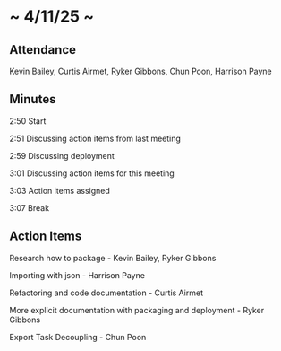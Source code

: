 # ~ 4/11/25 ~

## Attendance

Kevin Bailey, Curtis Airmet, Ryker Gibbons, Chun Poon, Harrison Payne

## Minutes

2:50 Start

2:51 Discussing action items from last meeting

2:59 Discussing deployment

3:01 Discussing action items for this meeting

3:03 Action items assigned

3:07 Break

## Action Items

Research how to package - Kevin Bailey, Ryker Gibbons

Importing with json - Harrison Payne

Refactoring and code documentation - Curtis Airmet

More explicit documentation with packaging and deployment - Ryker Gibbons

Export Task Decoupling - Chun Poon
